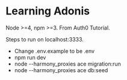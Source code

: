 # Learning Adonis

Node >=4, npm >=3. From Auth0 Tutorial.

Steps to run on localhost:3333.

- Change .env.example to be .env
- npm run dev
- node --harmony_proxies ace migration:run
- node --harmony_proxies ace db:seed
